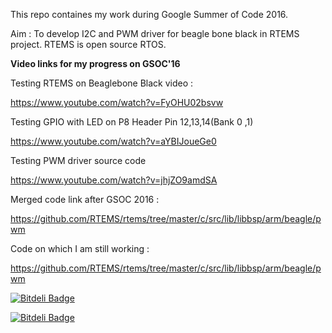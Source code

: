 This repo containes my work during Google Summer of Code 2016.

Aim : To develop I2C and PWM driver for beagle bone black in RTEMS project. RTEMS is open source RTOS. 

**Video links for my progress on GSOC'16**

Testing RTEMS on Beaglebone Black video :

https://www.youtube.com/watch?v=FyOHU02bsvw

Testing GPIO with LED on P8 Header Pin 12,13,14(Bank 0 ,1)

https://www.youtube.com/watch?v=aYBIJoueGe0 

Testing PWM driver source code 

https://www.youtube.com/watch?v=jhjZO9amdSA


Merged code link after GSOC 2016 :

https://github.com/RTEMS/rtems/tree/master/c/src/lib/libbsp/arm/beagle/pwm

Code on which I am still working :

https://github.com/RTEMS/rtems/tree/master/c/src/lib/libbsp/arm/beagle/pwm

[![Bitdeli Badge](https://d2weczhvl823v0.cloudfront.net/punitvara/rtems_gsoc16/trend.png)](https://bitdeli.com/free "Bitdeli Badge")



[![Bitdeli Badge](https://d2weczhvl823v0.cloudfront.net/punitvara/rtems_gsoc16/trend.png)](https://bitdeli.com/free "Bitdeli Badge")

